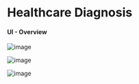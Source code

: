
# Healthcare Diagnosis

#### UI - Overview
![image](https://github.com/user-attachments/assets/285f4dc7-525f-4519-b692-bf2b4e9f07e1)

![image](https://github.com/user-attachments/assets/20ab9a92-bf81-44c6-86d4-1fe13c1272ca)

![image](https://github.com/user-attachments/assets/3a2f5357-22e2-4cba-b23c-b0e153ebcc8b)


